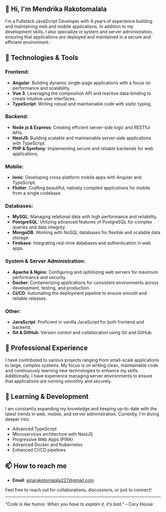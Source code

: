 ## 👋 Hi, I'm Mendrika Rakotomalala

I'm a Fullstack JavaScript Developer with 4 years of experience building and maintaining web and mobile applications. In addition to my development skills, I also specialize in system and server administration, ensuring that applications are deployed and maintained in a secure and efficient environment.

## 🚀 Technologies & Tools

### Frontend:
- **Angular**: Building dynamic single-page applications with a focus on performance and scalability.
- **Vue 3**: Leveraging the composition API and reactive data-binding to create intuitive user interfaces.
- **TypeScript**: Writing robust and maintainable code with static typing.

### Backend:
- **Node.js & Express**: Creating efficient server-side logic and RESTful APIs.
- **NestJS**: Building scalable and maintainable server-side applications with TypeScript.
- **PHP & Symfony**: Implementing secure and reliable backends for web applications.

### Mobile:
- **Ionic**: Developing cross-platform mobile apps with Angular and TypeScript.
- **Flutter**: Crafting beautiful, natively compiled applications for mobile from a single codebase.

### Databases:
- **MySQL**: Managing relational data with high performance and reliability.
- **PostgreSQL**: Utilizing advanced features of PostgreSQL for complex queries and data integrity.
- **MongoDB**: Working with NoSQL databases for flexible and scalable data storage.
- **Firebase**: Integrating real-time databases and authentication in web apps.

### System & Server Administration:
- **Apache & Nginx**: Configuring and optimizing web servers for maximum performance and security.
- **Docker**: Containerizing applications for consistent environments across development, testing, and production.
- **CI/CD**: Automating the deployment pipeline to ensure smooth and reliable releases.

### Other:
- **JavaScript**: Proficient in vanilla JavaScript for both frontend and backend.
- **Git & GitHub**: Version control and collaboration using Git and GitHub.

## 💼 Professional Experience

I have contributed to various projects ranging from small-scale applications to large, complex systems. My focus is on writing clean, maintainable code and continuously learning new technologies to enhance my skills. Additionally, I have experience managing server environments to ensure that applications are running smoothly and securely.

## 🌱 Learning & Development

I am constantly expanding my knowledge and keeping up-to-date with the latest trends in web, mobile, and server administration. Currently, I'm diving deeper into:

- Advanced TypeScript
- Microservices architecture with NestJS
- Progressive Web Apps (PWA)
- Advanced Docker and Kubernetes
- Enhanced CI/CD pipelines

## 📫 How to reach me

- **Email**: [ainarakotomalala227@gmail.com](mailto:ainarakotomalala227@gmail.com)

Feel free to reach out for collaborations, discussions, or just to connect!

---

*"Code is like humor. When you have to explain it, it’s bad."* – Cory House
